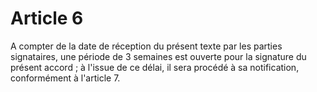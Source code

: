 # Article 6

  
 A compter de la date de réception du présent texte par les parties signataires, une période de 3 semaines est ouverte pour la signature du présent accord ; à l'issue de ce délai, il sera procédé à sa notification, conformément à l'article 7.  
  
